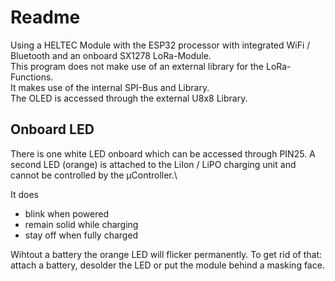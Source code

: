 # Readme #

Using a HELTEC Module with the ESP32 processor with integrated WiFi / Bluetooth and an onboard SX1278 LoRa-Module.\
This program does not make use of an external library for the LoRa-Functions.\
It makes use of the internal SPI-Bus and Library.\
The OLED is accessed through the external U8x8 Library.


## Onboard LED ##
There is one white LED onboard which can be accessed through PIN25. A second LED (orange) is attached to the LiIon / LiPO charging unit and cannot be controlled by the µController.\ 

It does
* blink when powered
* remain solid while charging
* stay off when fully charged

Wihtout a battery the orange LED will flicker permanently. To get rid of that: attach a battery, desolder the LED or put the module behind a masking face.

